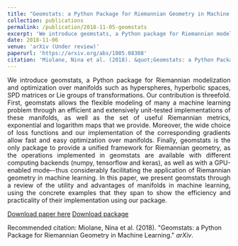 ```yaml
---
title: "Geomstats: a Python Package for Riemannian Geometry in Machine Learning"
collection: publications
permalink: /publication/2018-11-05-geomstats
excerpt: 'We introduce geomstats, a Python package for Riemannian modelization and optimization over manifolds.  With operations implemented with different computing backends (numpy, tensorflow and keras), geomstats provides a unified framework for Riemannian geometry and facilitates its application in machine learning.'
date: 2018-11-06
venue: 'arXiv (Under review)'
paperurl: 'https://arxiv.org/abs/1805.08308'
citation: 'Miolane, Nina et al. (2018). &quot;Geomstats: a Python Package for Riemannian Geometry in Machine Learning.&quot; <i>arXiv</i>. 1(1).'
---
```

<p><div style="text-align: justify"> 
We introduce geomstats, a Python package for Riemannian modelization and optimization over 
manifolds such as hyperspheres, hyperbolic spaces, SPD matrices or Lie groups of transformations.
 Our contribution is threefold. First, geomstats allows the flexible modeling of many a machine 
 learning problem through an efficient and extensively unit-tested implementations of these manifolds, 
 as well as the set of useful Riemannian metrics, exponential and logarithm maps that we provide. 
 Moreover, the wide choice of loss functions and our implementation of the corresponding gradients allow 
 fast and easy optimization over manifolds. 
 Finally, geomstats is the only package to provide a unified framework for Riemannian geometry, 
 as the operations implemented in geomstats are available with different computing backends (numpy, tensorflow and keras),
  as well as with a GPU-enabled mode–-thus considerably facilitating the application of Riemannian geometry in machine learning. 
  In this paper, we present geomstats through a review of the utility and advantages of manifolds in machine learning, using the concrete examples that they span to show the efficiency and practicality of their implementation using our package.
</div></p>

[Download paper here](https://arxiv.org/abs/1805.08308) [Download package](https://github.com/geomstats/geomstats)

Recommended citation: Miolane, Nina et al. (2018). "Geomstats: a Python Package for Riemannian Geometry in Machine Learning." <i>arXiv</i>.
